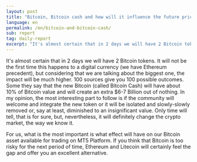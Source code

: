 ```yaml
---
layout: post
title: "Bitcoin, Bitcoin cash and how will it influence the future prices"
language: en
permalink: /en/bitcoin-and-bitcoin-cash/
sub: report
tag: daily-report
excerpt: "It's almost certain that in 2 days we will have 2 Bitcoin tokens. It will not be the first time this happens to a digital currency (we have Ethereum precedent), but considering that we are talking about the biggest one ..."
---
```

It's almost certain that in 2 days we will have 2 Bitcoin tokens. It will not be the first time this happens to a digital currency (we have Ethereum precedent), but considering that we are talking about the biggest one, the impact will be much higher. 100 sources give you 100 possible outcomes. Some they say that the new Bitcoin (called Bitcoin Cash) will have about 10% of Bitcoin value and will create an extra $6-7 Billion out of nothing. In my opinion, the most interesting part to follow is if the community will welcome and integrate the new token or it will be isolated and slowly-slowly removed or, say at least, diminished to an insignificant value. Only time will tell, that is for sure, but, nevertheless, it will definitely change the crypto market, the way we know it.

For us, what is the most important is what effect will have on our Bitcoin asset available for trading on MT5 Platform. If you think that Bitcoin is too risky for the next period of time, Ethereum and Litecoin will certainly feel the gap and offer you an excellent alternative.